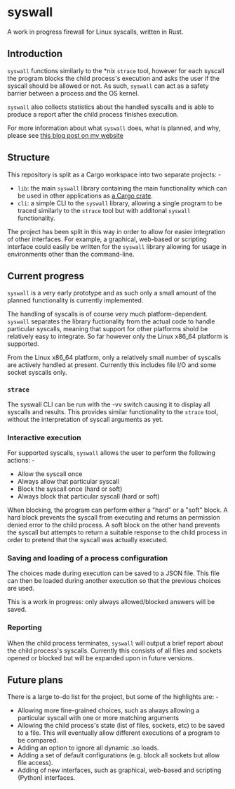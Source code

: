 # syswall
A work in progress firewall for Linux syscalls, written in Rust.

## Introduction
`syswall` functions similarly to the *nix `strace` tool, however for each syscall the program blocks the child process's execution and asks the user if the syscall should be allowed or not.  As such, `syswall` can act as a safety barrier between a process and the OS kernel.

`syswall` also collects statistics about the handled syscalls and is able to produce a report after the child process finishes execution.

For more information about what `syswall` does, what is planned, and why, please see [this blog post on my website](https://www.polaris64.net/blog/programming/2019/syswall-a-firewall-for-syscalls)

## Structure
This repository is split as a Cargo workspace into two separate projects: -

  - `lib`: the main `syswall` library containing the main functionality which can be used in other applications as [a Cargo crate](https://crates.io/crates/syswall).
  - `cli`: a simple CLI to the `syswall` library, allowing a single program to be traced similarly to the `strace` tool but with additonal `syswall` functionality.

The project has been split in this way in order to allow for easier integration of other interfaces.  For example, a graphical, web-based or scripting interface could easily be written for the `syswall` library allowing for usage in environments other than the command-line.

## Current progress
`syswall` is a very early prototype and as such only a small amount of the planned functionality is currently implemented.

The handling of syscalls is of course very much platform-dependent.  `syswall` separates the library fuctionality from the actual code to handle particular syscalls, meaning that support for other platforms shold be relatively easy to integrate.  So far however only the Linux x86_64 platform is supported.

From the Linux x86_64 platform, only a relatively small number of syscalls are actively handled at present.  Currently this includes file I/O and some socket syscalls only.

### `strace`
The syswall CLI can be run with the -vv switch causing it to display all syscalls and results.  This provides similar functionality to the `strace` tool, without the interpretation of syscall arguments as yet.

### Interactive execution
For supported syscalls, `syswall` allows the user to perform the following actions: -

 - Allow the syscall once
 - Always allow that particular syscall
 - Block the syscall once (hard or soft)
 - Always block that particular syscall (hard or soft)

When blocking, the program can perform either a "hard" or a "soft" block.  A hard block prevents the syscall from executing and returns an permission denied error to the child process.  A soft block on the other hand prevents the syscall but attempts to return a suitable response to the child process in order to pretend that the syscall was actually executed.

### Saving and loading of a process configuration
The choices made during execution can be saved to a JSON file.  This file can then be loaded during another execution so that the previous choices are used.

This is a work in progress: only always allowed/blocked answers will be saved.

### Reporting
When the child process terminates, `syswall` will output a brief report about the child process's syscalls.  Currently this consists of all files and sockets opened or blocked but will be expanded upon in future versions.

## Future plans
There is a large to-do list for the project, but some of the highlights are: -

 - Allowing more fine-grained choices, such as always allowing a particular syscall with one or more matching arguments
 - Allowing the child process's state (list of files, sockets, etc) to be saved to a file.  This will eventually allow different executions of a program to be compared.
 - Adding an option to ignore all dynamic .so loads.
 - Adding a set of default configurations (e.g. block all sockets but allow file access).
 - Adding of new interfaces, such as graphical, web-based and scripting (Python) interfaces.
